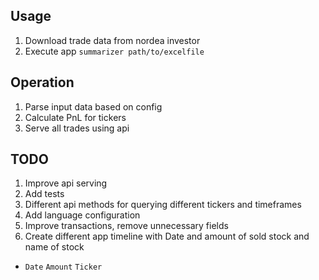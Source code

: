 ## Usage

1. Download trade data from nordea investor
1. Execute app `summarizer path/to/excelfile`

## Operation

1. Parse input data based on config
2. Calculate PnL for tickers
3. Serve all trades using api

## TODO

1. Improve api serving
1. Add tests
1. Different api methods for querying different tickers and timeframes
1. Add language configuration
1. Improve transactions, remove unnecessary fields
1. Create different app timeline with Date and amount of sold stock and name of stock

- `Date` `Amount` `Ticker`
